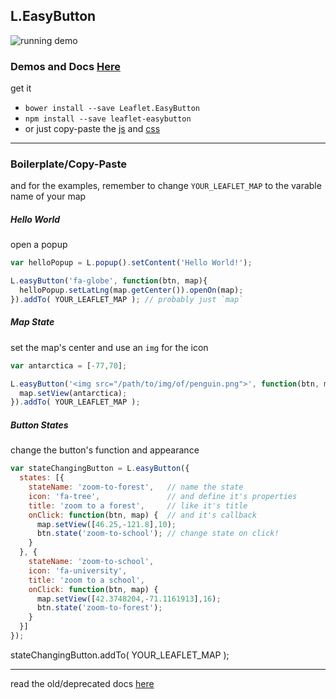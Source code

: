 ## L.EasyButton

![running demo](https://raw.githubusercontent.com/CliffCloud/Leaflet.EasyButton/dist/img/alert_example.gif)

### Demos and Docs [Here](http://danielmontague.com/projects/easyButton.js/v1/examples/)

get it

  * `bower install --save Leaflet.EasyButton`
  * `npm install --save leaflet-easybutton`
  * or just copy-paste the
    [js](https://raw.githubusercontent.com/CliffCloud/Leaflet.EasyButton/master/src/easy-button.js)
    and
    [css](https://raw.githubusercontent.com/CliffCloud/Leaflet.EasyButton/master/src/easy-button.css)

-----------------------------------------------------------------------------------

### Boilerplate/Copy-Paste

and for the examples, remember to change `YOUR_LEAFLET_MAP` to the varable name of your map

##### Hello World

open a popup

```javascript
var helloPopup = L.popup().setContent('Hello World!');

L.easyButton('fa-globe', function(btn, map){
  helloPopup.setLatLng(map.getCenter()).openOn(map);
}).addTo( YOUR_LEAFLET_MAP ); // probably just `map`
```

##### Map State

set the map's center and use an `img` for the icon

```javascript
var antarctica = [-77,70];

L.easyButton('<img src="/path/to/img/of/penguin.png">', function(btn, map){
  map.setView(antarctica);
}).addTo( YOUR_LEAFLET_MAP );
```

##### Button States

change the button's function and appearance

```javascript
var stateChangingButton = L.easyButton({
  states: [{
    stateName: 'zoom-to-forest',   // name the state
    icon: 'fa-tree',               // and define it's properties
    title: 'zoom to a forest',     // like it's title
    onClick: function(btn, map) {  // and it's callback
      map.setView([46.25,-121.8],10);
      btn.state('zoom-to-school'); // change state on click!
    }
  }, {
    stateName: 'zoom-to-school',
    icon: 'fa-university',
    title: 'zoom to a school',
    onClick: function(btn, map) {
      map.setView([42.3748204,-71.1161913],16);
      btn.state('zoom-to-forest');
    }
  }]
});
```

stateChangingButton.addTo( YOUR_LEAFLET_MAP );

-----------------------------------------------------------------------------------

read the old/deprecated docs [here](http://cliffcloud.github.io/Leaflet.EasyButton/)
